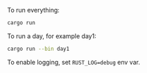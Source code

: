 To run everything:
```bash
cargo run
```

To run a day, for example day1:
```bash
cargo run --bin day1
```

To enable logging, set `RUST_LOG=debug` env var.
